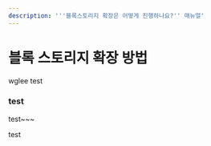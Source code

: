 ```yaml
---
description: '''블록스토리지 확장은 어떻게 진행하나요?'' 매뉴얼'
---
```


# 블록 스토리지 확장 방법

wglee test

### test

test\~\~\~

test
